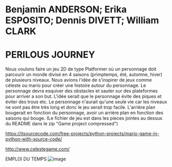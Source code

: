 # Benjamin ANDERSON; Erika ESPOSITO; Dennis DIVETT; William CLARK

# PERILOUS JOURNEY
Nous voulons faire un jeu 2D de type Platformer où un personnage doit parcourir un monde divisé en 4 saisons (primptemps, été, automne, hiver) de plusieurs niveaux. Nous avions l'idée de s'inspirer de jeux comme céleste ou mario pour créer une histoire autour du personnage. Le personnage devra esquiver des obstacles et sauter sur des plateformes pour arriver a son but. L'idée serait que le personnage évite des piques et éviter des trous etc. Le personnage n'aurait qu'une seule vie car les niveaux ne vont pas être très long et donc le jeu serait trop facile. L'arrière plan bougerait en fonction du personnage, avoir un arrière plan en fonction des saisons qui bouge. (Le fichier de jeu est dans les pieces jointes au dessus du README dans le zip "Game project compressed")

https://itsourcecode.com/free-projects/python-projects/mario-game-in-python-with-source-code/

http://www.celestegame.com/


EMPLOI DU TEMPS
![image](https://user-images.githubusercontent.com/90185014/148546805-a74aa966-2fe7-4fff-b166-b4563454d1c8.png)




